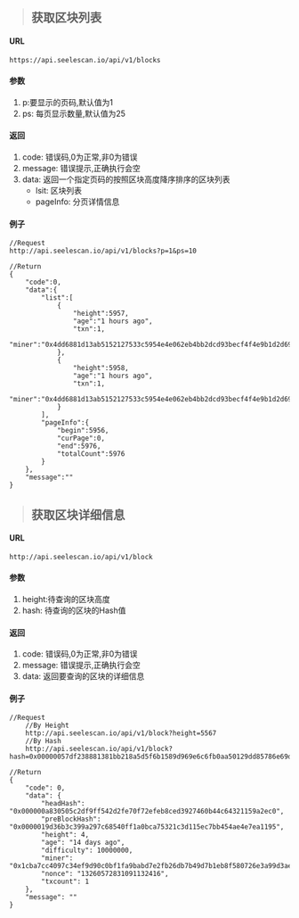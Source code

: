 >## 获取区块列表
#### URL
	https://api.seelescan.io/api/v1/blocks

#### 参数 
1. p:要显示的页码,默认值为1
2. ps: 每页显示数量,默认值为25

#### 返回
1. code: 错误码,0为正常,非0为错误
2. message: 错误提示,正确执行会空
3. data: 返回一个指定页码的按照区块高度降序排序的区块列表
	- lsit: 区块列表
	- pageInfo: 分页详情信息

#### 例子
	//Request
	http://api.seelescan.io/api/v1/blocks?p=1&ps=10
	
	//Return
	{
		"code":0,
		"data":{
			"list":[
				{
					"height":5957,
					"age":"1 hours ago",
					"txn":1,
					"miner":"0x4dd6881d13ab5152127533c5954e4e062eb4bb2dcd93becf4f4e9b1d2d69f1363eea0395e8e76a2716b033d1e3cc8da2bf24811b1e31a86ac8bcacca4c4b29bd"
				},
				{
					"height":5958,
					"age":"1 hours ago",
					"txn":1,
					"miner":"0x4dd6881d13ab5152127533c5954e4e062eb4bb2dcd93becf4f4e9b1d2d69f1363eea0395e8e76a2716b033d1e3cc8da2bf24811b1e31a86ac8bcacca4c4b29bd"
				}
			],
			"pageInfo":{
				"begin":5956,
				"curPage":0,
				"end":5976,
				"totalCount":5976
			}
		},
		"message":""
	}

>## 获取区块详细信息
#### URL
	http://api.seelescan.io/api/v1/block
	
#### 参数 
1. height:待查询的区块高度
2. hash: 待查询的区块的Hash值

#### 返回
1. code: 错误码,0为正常,非0为错误
2. message: 错误提示,正确执行会空
3. data: 返回要查询的区块的详细信息

#### 例子
	//Request
		//By Height
		http://api.seelescan.io/api/v1/block?height=5567
		//By Hash
		http://api.seelescan.io/api/v1/block?hash=0x00000057df238881381bb218a5d5f6b1589d969e6c6fb0aa50129dd85786e69d
	
	//Return
	{
		"code": 0, 
		"data": {
			"headHash": "0x000000a830505c2df9ff542d2fe70f72efeb8ced3927460b44c64321159a2ec0", 
			"preBlockHash": "0x0000019d36b3c399a297c68540ff1a0bca75321c3d115ec7bb454ae4e7ea1195", 
			"height": 4, 
			"age": "14 days ago", 
			"difficulty": 10000000, 
			"miner": "0x1cba7cc4097c34ef9d90c0bf1fa9babd7e2fb26db7b49d7b1eb8f580726e3a99d3aec263fc8de535e74a79138622d320b3765b0a75fabd084985c456c6fe65bb", 
			"nonce": "13260572831091132416", 
			"txcount": 1
		}, 
		"message": ""
	}
